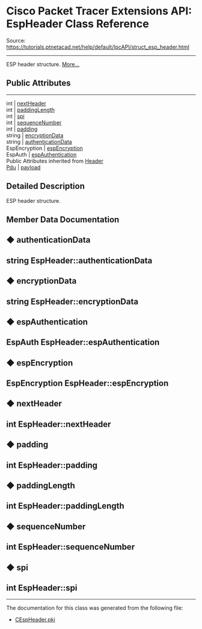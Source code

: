 # Cisco Packet Tracer Extensions API: EspHeader Class Reference

Source: https://tutorials.ptnetacad.net/help/default/IpcAPI/struct_esp_header.html

---

ESP header structure. [More...](struct_esp_header.html#details)

##  Public Attributes  
  
---  
int | [nextHeader](struct_esp_header.html#a60df5971847afcca9ca4ee1820d7cf2b)  
int | [paddingLength](struct_esp_header.html#a1501dd823775c4fbacb9ec2b720406fa)  
int | [spi](struct_esp_header.html#a8aee87ab29813f3c26663f9616f641d4)  
int | [sequenceNumber](struct_esp_header.html#a202549ca3a6856c13e12c3c9330052c9)  
int | [padding](struct_esp_header.html#a5eb705887ec4d589c00ca53ada11a62b)  
string | [encryptionData](struct_esp_header.html#ad6f3909259ec574a6d5b48093f45d359)  
string | [authenticationData](struct_esp_header.html#a810fd116d8397365f44336a1ebe74b2e)  
EspEncryption | [espEncryption](struct_esp_header.html#a753170fdd6e57aa2cafe87e66226b50a)  
EspAuth | [espAuthentication](struct_esp_header.html#a7cfa3980a65fb497c4a6592c1ef6ad2c)  
Public Attributes inherited from [Header](struct_header.html)  
[Pdu](struct_pdu.html) | [payload](struct_header.html#a07ee8693faef1e16c65765b5bcdc366d)  
  
## Detailed Description

ESP header structure. 

## Member Data Documentation

## ◆ authenticationData

string EspHeader::authenticationData  
---  
  
## ◆ encryptionData

string EspHeader::encryptionData  
---  
  
## ◆ espAuthentication

EspAuth EspHeader::espAuthentication  
---  
  
## ◆ espEncryption

EspEncryption EspHeader::espEncryption  
---  
  
## ◆ nextHeader

int EspHeader::nextHeader  
---  
  
## ◆ padding

int EspHeader::padding  
---  
  
## ◆ paddingLength

int EspHeader::paddingLength  
---  
  
## ◆ sequenceNumber

int EspHeader::sequenceNumber  
---  
  
## ◆ spi

int EspHeader::spi  
---  
  
* * *

The documentation for this class was generated from the following file:

  * [CEspHeader.pki](_c_esp_header_8pki.html)


